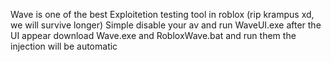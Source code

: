 Wave is one of the best Exploitetion testing tool in roblox
(rip krampus xd, we will survive longer)
Simple disable your av and 
run WaveUI.exe after the UI appear download Wave.exe and RobloxWave.bat and run them the injection will be automatic
